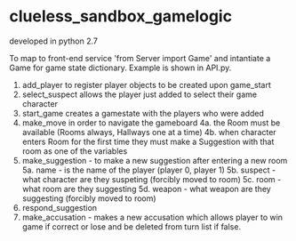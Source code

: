# clueless_sandbox_gamelogic
developed in python 2.7

To map to front-end service 'from Server import Game' and intantiate a Game for game state dictionary. Example is shown in API.py. 

1. add_player to register player objects to be created upon game_start
2. select_suspect allows the player just added to select their game character
3. start_game creates a gamestate with the players who were added
4. make_move in order to navigate the gameboard
	4a. the Room must be available (Rooms always, Hallways one at a time)
	4b. when character enters Room for the first time they must make a Suggestion with that room as one of the variables
5. make_suggestion - to make a new suggestion after entering a new room
	5a. name - is the name of the player (player 0, player 1)
	5b. suspect - what character are they suspeting (forcibly moved to room)
	5c. room - what room are they suggesting
	5d. weapon - what weapon are they suggesting (forcibly moved to room)
6. respond_suggestion
7. make_accusation - makes a new accusation which allows player to win game if correct or lose and be deleted from turn list if false. 

